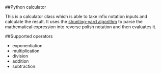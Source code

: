 ##Python calculator

This is a calculator class which is able to take infix notation inputs and calculate the result. It uses the [shunting-yard algorithm](https://en.wikipedia.org/wiki/Shunting-yard_algorithm "link to wikipedia page") to parse the mathematical expression into reverse polish notation and then evaluates it.

##Supported operators

* exponentiation
* multiplication
* division
* addition
* subtraction
